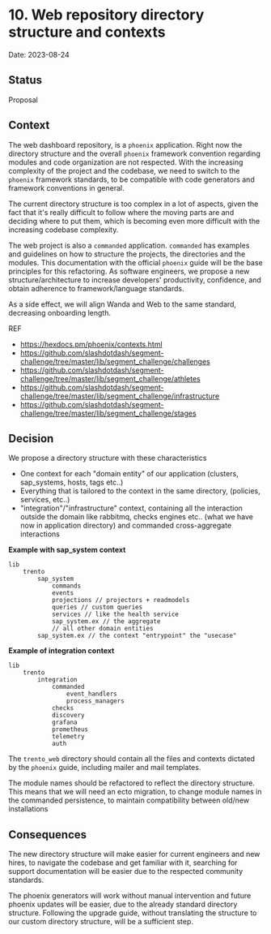 # 10. Web repository directory structure and contexts

Date: 2023-08-24

## Status

Proposal

## Context

The web dashboard repository, is a `phoenix` application. Right now the directory structure and the overall `phoenix` framework convention regarding modules and code organization are not respected.
With the increasing complexity of the project and the codebase, we need to switch to the `phoenix` framework standards, to be compatible with code generators and framework conventions in general.

The current directory structure is too complex in a lot of aspects, given the fact that it's really difficult to follow where the moving parts are and deciding where to put them, which is becoming even more difficult with the increasing codebase complexity.

The web project is also a `commanded` application. `commanded` has examples and guidelines on how to structure the projects, the directories and the modules. This documentation with the official  `phoenix` guide will be the base principles for this refactoring.
As software engineers, we propose a new structure/architecture to increase developers' productivity, confidence, and obtain adherence to framework/language standards.

As a side effect, we will align Wanda and Web to the same standard, decreasing onboarding length.

REF

- https://hexdocs.pm/phoenix/contexts.html
- https://github.com/slashdotdash/segment-challenge/tree/master/lib/segment_challenge/challenges
- https://github.com/slashdotdash/segment-challenge/tree/master/lib/segment_challenge/athletes
- https://github.com/slashdotdash/segment-challenge/tree/master/lib/segment_challenge/infrastructure
- https://github.com/slashdotdash/segment-challenge/tree/master/lib/segment_challenge/stages

## Decision

We propose a directory structure with these characteristics

- One context for each "domain entity" of our application (clusters, sap_systems, hosts, tags etc..)
- Everything that is tailored to the context in the same directory, (policies, services, etc..)
- "integration"/"infrastructure" context, containing all the interaction outside the domain like rabbitmq, checks engines etc.. (what we have now in application directory) and commanded cross-aggregate interactions


**Example with sap_system context**

```
lib
    trento
        sap_system
            commands
            events
            projections // projectors + readmodels
            queries // custom queries
            services // like the health service
            sap_system.ex // the aggregate
            // all other domain entities
        sap_system.ex // the context "entrypoint" the "usecase"
```

**Example of integration context**

```
lib
    trento
        integration
            commanded
                event_handlers
                process_managers
            checks
            discovery
            grafana
            prometheus
            telemetry
            auth
```


The `trento_web` directory should contain all the files and contexts dictated by the `phoenix` guide, including mailer and mail templates. 

The module names should be refactored to reflect the directory structure. This means that we will need an ecto migration, to change module names in the commanded persistence, to maintain compatibility between old/new installations

## Consequences

The new directory structure will make easier for current engineers and new hires, to navigate the codebase and get familiar with it, searching for support documentation will be easier due to the respected community standards.

The phoenix generators will work without manual intervention and future phoenix updates will be easier, due to the already standard directory structure. Following the upgrade guide, without translating the structure to our custom directory structure, will be a sufficient step.
